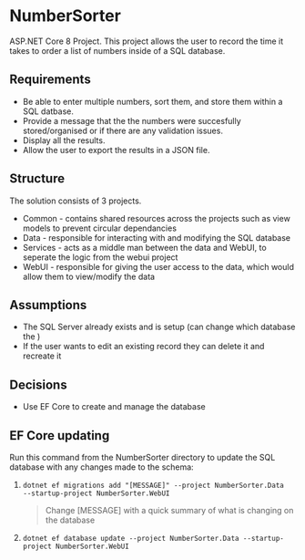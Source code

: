 # NumberSorter
ASP.NET Core 8 Project. This project allows the user to record the time it takes to order a list of numbers inside of a SQL database.

## Requirements
 - Be able to enter multiple numbers, sort them, and store them within a SQL datbase.
 - Provide a message that the the numbers were succesfully stored/organised or if there are any validation issues.
 - Display all the results.
 - Allow the user to export the results in a JSON file.

## Structure
The solution consists of 3 projects.
 - Common - contains shared resources across the projects such as view models to prevent circular dependancies
 - Data - responsible for interacting with and modifying the SQL database
 - Services -  acts as a middle man between the data and WebUI, to seperate the logic from the webui project
 - WebUI - responsible for giving the user access to the data, which would allow them to view/modify the data

## Assumptions
 - The SQL Server already exists and is setup (can change which database the )
 - If the user wants to edit an existing record they can delete it and recreate it

## Decisions
 - Use EF Core to create and manage the database

## EF Core updating
Run this command from the NumberSorter directory to update the SQL database with any changes made to the schema:
 1. `dotnet ef migrations add "[MESSAGE]" --project NumberSorter.Data   --startup-project NumberSorter.WebUI`
    > Change [MESSAGE] with a quick summary of what is changing on the database
 2. `dotnet ef database update --project NumberSorter.Data --startup-project NumberSorter.WebUI`